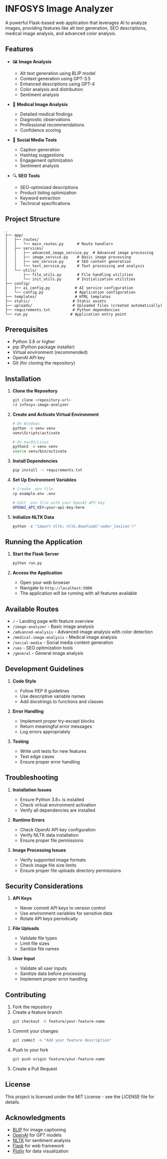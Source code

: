 # INFOSYS Image Analyzer

A powerful Flask-based web application that leverages AI to analyze images, providing features like alt text generation, SEO descriptions, medical image analysis, and advanced color analysis.

## Features

- 🖼️ **Image Analysis**
  - Alt text generation using BLIP model
  - Context generation using GPT-3.5
  - Enhanced descriptions using GPT-4
  - Color analysis and distribution
  - Sentiment analysis

- 🏥 **Medical Image Analysis**
  - Detailed medical findings
  - Diagnostic observations
  - Professional recommendations
  - Confidence scoring

- 📱 **Social Media Tools**
  - Caption generation
  - Hashtag suggestions
  - Engagement optimization
  - Sentiment analysis

- 🔍 **SEO Tools**
  - SEO-optimized descriptions
  - Product listing optimization
  - Keyword extraction
  - Technical specifications

## Project Structure

```
.
├── app/
│   ├── routes/
│   │   └── main_routes.py      # Route handlers
│   ├── services/
│   │   ├── advanced_image_service.py  # Advanced image processing
│   │   ├── image_service.py    # Basic image processing
│   │   ├── seo_service.py      # SEO content generation
│   │   └── text_service.py     # Text processing and analysis
│   └── utils/
│       ├── file_utils.py       # File handling utilities
│       └── init_utils.py       # Initialization utilities
├── config/
│   ├── ai_config.py           # AI service configuration
│   └── config.py              # Application configuration
├── templates/                 # HTML templates
├── static/                   # Static assets
├── uploads/                  # Uploaded files (created automatically)
├── requirements.txt          # Python dependencies
└── run.py                   # Application entry point
```

## Prerequisites

- Python 3.8 or higher
- pip (Python package installer)
- Virtual environment (recommended)
- OpenAI API key
- Git (for cloning the repository)

## Installation

1. **Clone the Repository**
   ```bash
   git clone <repository-url>
   cd infosys-image-analyzer
   ```

2. **Create and Activate Virtual Environment**
   ```bash
   # On Windows
   python -m venv venv
   venv\Scripts\activate

   # On macOS/Linux
   python3 -m venv venv
   source venv/bin/activate
   ```

3. **Install Dependencies**
   ```bash
   pip install -r requirements.txt
   ```

4. **Set Up Environment Variables**
   ```bash
   # Create .env file
   cp example.env .env
   
   # Edit .env file with your OpenAI API key
   OPENAI_API_KEY=your-api-key-here
   ```

5. **Initialize NLTK Data**
   ```python
   python -c "import nltk; nltk.download('vader_lexicon')"
   ```

## Running the Application

1. **Start the Flask Server**
   ```bash
   python run.py
   ```

2. **Access the Application**
   - Open your web browser
   - Navigate to `http://localhost:5000`
   - The application will be running with all features available

## Available Routes

- `/` - Landing page with feature overview
- `/image-analyzer` - Basic image analysis
- `/advanced-analysis` - Advanced image analysis with color detection
- `/medical-image-analysis` - Medical image analysis
- `/social-media` - Social media content generation
- `/seo` - SEO optimization tools
- `/general` - General image analysis

## Development Guidelines

1. **Code Style**
   - Follow PEP 8 guidelines
   - Use descriptive variable names
   - Add docstrings to functions and classes

2. **Error Handling**
   - Implement proper try-except blocks
   - Return meaningful error messages
   - Log errors appropriately

3. **Testing**
   - Write unit tests for new features
   - Test edge cases
   - Ensure proper error handling

## Troubleshooting

1. **Installation Issues**
   - Ensure Python 3.8+ is installed
   - Check virtual environment activation
   - Verify all dependencies are installed

2. **Runtime Errors**
   - Check OpenAI API key configuration
   - Verify NLTK data installation
   - Ensure proper file permissions

3. **Image Processing Issues**
   - Verify supported image formats
   - Check image file size limits
   - Ensure proper file uploads directory permissions

## Security Considerations

1. **API Keys**
   - Never commit API keys to version control
   - Use environment variables for sensitive data
   - Rotate API keys periodically

2. **File Uploads**
   - Validate file types
   - Limit file sizes
   - Sanitize file names

3. **User Input**
   - Validate all user inputs
   - Sanitize data before processing
   - Implement proper error handling

## Contributing

1. Fork the repository
2. Create a feature branch
   ```bash
   git checkout -b feature/your-feature-name
   ```
3. Commit your changes
   ```bash
   git commit -m "Add your feature description"
   ```
4. Push to your fork
   ```bash
   git push origin feature/your-feature-name
   ```
5. Create a Pull Request

## License

This project is licensed under the MIT License - see the LICENSE file for details.

## Acknowledgments

- [BLIP](https://github.com/salesforce/BLIP) for image captioning
- [OpenAI](https://openai.com/) for GPT models
- [NLTK](https://www.nltk.org/) for sentiment analysis
- [Flask](https://flask.palletsprojects.com/) for web framework
- [Plotly](https://plotly.com/) for data visualization

